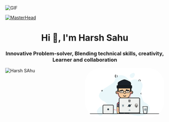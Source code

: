   <img align="centre" alt="GIF" src="https://github.com/abhisheknaiidu/abhisheknaiidu/blob/master/code.gif?raw=true" width="1000" height="500" />

  [![MasterHead](vs.gif)](https://itsvarsharma.netlify.app)
<h1 align="center">Hi 👋, I'm Harsh Sahu</h1>
<h3 align="center">Innovative Problem-solver, Blending technical skills, creativity, Learner and collaboration</h3>
<img align="right" alt="coding" width="50%" src="harsh.gif" style= "border-radius: 50px;" >
<p align="left"> <img src="https://komarev.com/ghpvc/?username=HarshSahuH&label=Profile%20views&color=0e75b6&style=flat" alt="Harsh SAhu" /> </p>
<!-- <p align="left"> <a href="https://github.com/ryo-ma/github-profile-trophy"><img src="https://github-profile-trophy.vercel.app/?username=itsvarsharma" alt="itsvarsharma" /></a> </p> -->


